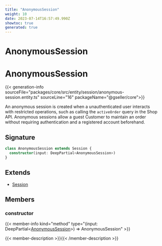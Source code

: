 ```yaml
---
title: "AnonymousSession"
weight: 10
date: 2023-07-14T16:57:49.990Z
showtoc: true
generated: true
---
```

<!-- This file was generated from the Vendure source. Do not modify. Instead, re-run the "docs:build" script -->

# AnonymousSession
<div class="symbol">


# AnonymousSession

{{< generation-info sourceFile="packages/core/src/entity/session/anonymous-session.entity.ts" sourceLine="16" packageName="@gseller/core">}}

An anonymous session is created when a unauthenticated user interacts with restricted operations,
such as calling the `activeOrder` query in the Shop API. Anonymous sessions allow a guest Customer
to maintain an order without requiring authentication and a registered account beforehand.

## Signature

```TypeScript
class AnonymousSession extends Session {
  constructor(input: DeepPartial<AnonymousSession>)
}
```
## Extends

 * <a href='/typescript-api/entities/session#session'>Session</a>


## Members

### constructor

{{< member-info kind="method" type="(input: DeepPartial&#60;<a href='/typescript-api/entities/anonymous-session#anonymoussession'>AnonymousSession</a>&#62;) => AnonymousSession"  >}}

{{< member-description >}}{{< /member-description >}}


</div>
